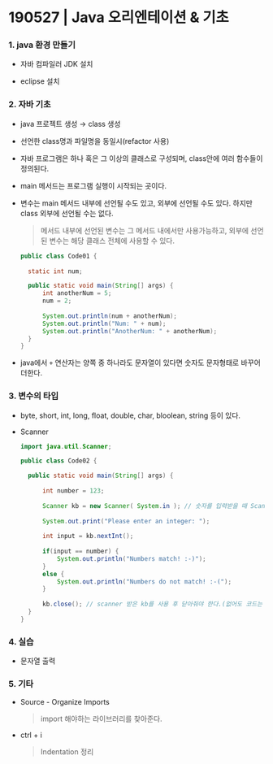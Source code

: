 # 190527 | Java 오리엔테이션 & 기초



### 1. java 환경 만들기

* 자바 컴파일러 JDK 설치

* eclipse 설치



### 2. 자바 기초

* java 프로젝트 생성 → class 생성

* 선언한 class명과 파일명을 동일시(refactor 사용)

* 자바 프로그램은 하나 혹은 그 이상의 클래스로 구성되며, class안에 여러 함수들이 정의된다.

* main 메서드는 프로그램 실행이 시작되는 곳이다.

* 변수는 main 메서드 내부에 선언될 수도 있고, 외부에 선언될 수도 있다. 하지만 class 외부에 선언될 수는 없다.

  > 메서드 내부에 선언된 변수는 그 메서드 내에서만 사용가능하고, 외부에 선언된 변수는 해당 클래스 전체에 사용할 수 있다.

  ```java
  public class Code01 {
  	
  	static int num;
  
  	public static void main(String[] args) {		
  		int anotherNum = 5;
  		num = 2;
  		
  		System.out.println(num + anotherNum);
  		System.out.println("Num: " + num);
  		System.out.println("AnotherNum: " + anotherNum);
  	}
  }
  ```

  

* java에서 `+` 연산자는 양쪽 중 하나라도 문자열이 있다면 숫자도 문자형태로 바꾸어 더한다.



### 3. 변수의 타입

* byte, short, int, long, float, double, char, bloolean, string 등이 있다.

* Scanner

  ```java
  import java.util.Scanner;
  
  public class Code02 {
  
  	public static void main(String[] args) {
  		
  		int number = 123;
  		
  		Scanner kb = new Scanner( System.in ); // 숫자를 입력받을 때 Scanner 사용
  		
  		System.out.print("Please enter an integer: ");
  		
  		int input = kb.nextInt();
  		
  		if(input == number) {
  			System.out.println("Numbers match! :-)");
  		}
  		else {
  			System.out.println("Numbers do not match! :-(");
  		}
  		
  		kb.close(); // scanner 받은 kb를 사용 후 닫아줘야 한다.(없어도 코드는 실행된다.)
  	}
  }
  ```

  

### 4. 실습

* 문자열 출력



### 5. 기타

* Source - Organize Imports

  > import 해야하는 라이브러리를 찾아준다.

* ctrl + i

  > Indentation  정리